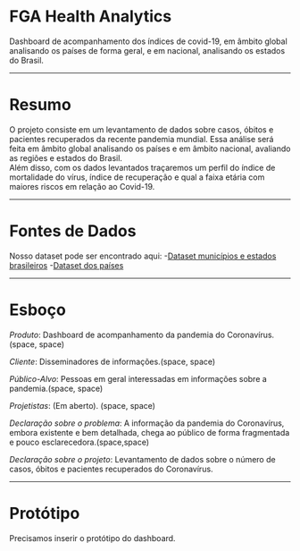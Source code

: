 # FGA Health Analytics

Dashboard de acompanhamento dos índices de covid-19, em âmbito global analisando os países de forma geral, e em nacional, analisando os estados do Brasil.

---
# Resumo

O projeto consiste em um levantamento de dados sobre casos, óbitos e pacientes recuperados da recente pandemia mundial. 
Essa análise será feita em âmbito global analisando os países e em âmbito nacional, avaliando as regiões e estados do Brasil.  
Além disso, com os dados levantados traçaremos um perfil do índice de mortalidade do vírus, índice de recuperação e qual a faixa etária com maiores riscos em relação ao Covid-19.

---
# Fontes de Dados

Nosso dataset pode ser encontrado aqui:
-[Dataset municípios e estados brasileiros](https://brasil.io/dataset/covid19/caso_full/)
-[Dataset dos países](https://ourworldindata.org/coronavirus-source-data)

---
# Esboço

*Produto*: Dashboard de acompanhamento da pandemia do Coronavírus.(space, space)

*Cliente*: Disseminadores de informações.(space, space)

*Público-Alvo*: Pessoas em geral interessadas em informações sobre a pandemia.(space, space)

*Projetistas*: (Em aberto). (space, space)

*Declaração sobre o problema*: A informação da pandemia do Coronavírus, embora existente e bem detalhada, chega ao público de forma fragmentada e pouco esclarecedora.(space,space)

*Declaração sobre o projeto*: Levantamento de dados sobre o número de casos, óbitos e pacientes recuperados do Coronavírus.

---
# Protótipo

Precisamos inserir o protótipo do dashboard.
